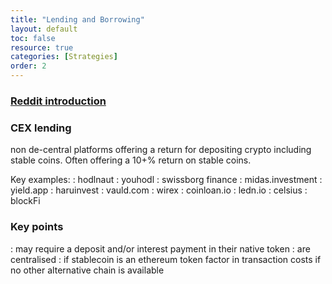 ```yaml
---
title: "Lending and Borrowing"
layout: default
toc: false
resource: true 
categories: [Strategies]
order: 2
---
```


### [Reddit introduction](https://www.reddit.com/r/CryptoCurrency/comments/mnzv1c/defi_explained_lending_borrowing/)

### CEX lending
non de-central platforms offering a return for depositing crypto including stable coins. Often offering a 10+% return on stable coins.

Key examples:
:   hodlnaut
:   youhodl
:   swissborg finance
:   midas.investment
:   yield.app
:   haruinvest
:   vauld.com
:   wirex
:   coinloan.io
:   ledn.io
:   celsius
:   blockFi
### Key points
: may require a deposit and/or interest payment in their native token
: are centralised
: if stablecoin is an ethereum token factor in transaction costs if no other alternative chain is available
